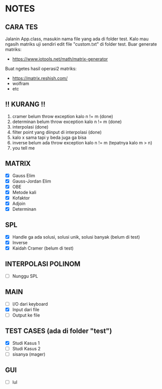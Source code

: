 # NOTES

## CARA TES
Jalanin App.class, masukin nama file yang ada di folder test. Kalo mau ngasih matriks uji sendiri edit file "custom.txt" di folder test.
Buar generate matriks:
- https://www.iotools.net/math/matrix-generator

Buat ngetes hasil operasi2 matriks:
- https://matrix.reshish.com/
- wolfram
- etc

## !! KURANG !!
1. cramer belum throw exception kalo n != m (done)
2. determinan belum throw exception kalo n != m (done)
3. interpolasi (done)
4. filter point yang diinput di interpolasi (done)
5. kalo x sama tapi y beda juga ga bisa
6. inverse belum ada throw exception kalo n != m (tepatnya kalo m > n)
7. you tell me

## MATRIX
- [x] Gauss Elim
- [x] Gauss-Jordan Elim
- [x] OBE
- [x] Metode kali
- [x] Kofaktor
- [x] Adjoin
- [x] Determinan

## SPL
- [x] Handle ga ada solusi, solusi unik, solusi banyak (belum di test)
- [x] Inverse
- [x] Kaidah Cramer (belum di test)

## INTERPOLASI POLINOM
- [ ] Nunggu SPL

## MAIN 
- [ ] I/O dari keyboard
- [x] Input dari file
- [ ] Output ke file

## TEST CASES (ada di folder "test")
- [x] Studi Kasus 1
- [ ] Studi Kasus 2
- [ ] sisanya (mager)

## GUI
- [ ] lul

